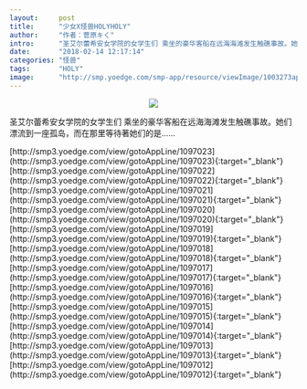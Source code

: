 ```yaml
---
layout:     post
title:      "少女X怪兽HOLYHOLY"
author:     "作者：菅原キく"
intro:      "圣艾尔蕾希安女学院的女学生们 乘坐的豪华客船在远海海滩发生触礁事故。她们漂流到一座孤岛，而在那里等待著她们的是……"
date:       "2018-02-14 12:17:14"
categories: "怪兽"
tags:       "HOLY"
image:      "http://smp.yoedge.com/smp-app/resource/viewImage/1003273appline.png"
---
```

<div style="text-align: center">
<p><img src="http://smp.yoedge.com/smp-app/resource/viewImage/1003273appline.png"/></p>
</div>
<p class="post-meta">
<span>圣艾尔蕾希安女学院的女学生们 乘坐的豪华客船在远海海滩发生触礁事故。她们漂流到一座孤岛，而在那里等待著她们的是……</span>
</p>
[http://smp3.yoedge.com/view/gotoAppLine/1097023](http://smp3.yoedge.com/view/gotoAppLine/1097023){:target="_blank"}
[http://smp3.yoedge.com/view/gotoAppLine/1097022](http://smp3.yoedge.com/view/gotoAppLine/1097022){:target="_blank"}
[http://smp3.yoedge.com/view/gotoAppLine/1097021](http://smp3.yoedge.com/view/gotoAppLine/1097021){:target="_blank"}
[http://smp3.yoedge.com/view/gotoAppLine/1097020](http://smp3.yoedge.com/view/gotoAppLine/1097020){:target="_blank"}
[http://smp3.yoedge.com/view/gotoAppLine/1097019](http://smp3.yoedge.com/view/gotoAppLine/1097019){:target="_blank"}
[http://smp3.yoedge.com/view/gotoAppLine/1097018](http://smp3.yoedge.com/view/gotoAppLine/1097018){:target="_blank"}
[http://smp3.yoedge.com/view/gotoAppLine/1097017](http://smp3.yoedge.com/view/gotoAppLine/1097017){:target="_blank"}
[http://smp3.yoedge.com/view/gotoAppLine/1097016](http://smp3.yoedge.com/view/gotoAppLine/1097016){:target="_blank"}
[http://smp3.yoedge.com/view/gotoAppLine/1097015](http://smp3.yoedge.com/view/gotoAppLine/1097015){:target="_blank"}
[http://smp3.yoedge.com/view/gotoAppLine/1097014](http://smp3.yoedge.com/view/gotoAppLine/1097014){:target="_blank"}
[http://smp3.yoedge.com/view/gotoAppLine/1097013](http://smp3.yoedge.com/view/gotoAppLine/1097013){:target="_blank"}
[http://smp3.yoedge.com/view/gotoAppLine/1097012](http://smp3.yoedge.com/view/gotoAppLine/1097012){:target="_blank"}


